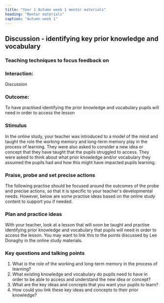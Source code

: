 ```yaml
---
title: "Year 1 Autumn week 1 mentor materials"
heading: "Mentor materials"
caption: "Autumn week 1"
---
```


## Discussion - identifying key prior knowledge and vocabulary

### Teaching techniques to focus feedback on

### Interaction:

Discussion

### Outcome:

To have practised identifying the prior knowledge and vocabulary pupils will need in order to access the lesson

### Stimulus

In the online study, your teacher was introduced to a model of the mind and taught the role the working memory and long-term memory play in the process of learning. They were also asked to consider a new idea or concept that they have taught that the pupils struggled to access. They were asked to think about what prior knowledge and/or vocabulary they assumed the pupils had and how this might have impacted pupils learning.

### Praise, probe and set precise actions

The following practise should be focused around the outcomes of the probe and precise actions, so that it is specific to your teacher's developmental needs. However, below are some practise ideas based on the online study content to support you if needed.

### Plan and practice ideas

With your teacher, look at a lesson that will soon be taught and practise identifying prior knowledge and vocabulary that pupils will need in order to access the lesson. You may want to link this to the points discussed by Lee Donaghy in the online study materials.

### Key questions and talking points

1. What is the role of the working and long-term memory in the process of learning?
2. What existing knowledge and vocabulary do pupils need to have in order to be able to access and understand the new idea or concept?
3. What are the key ideas and concepts that you want your pupils to learn?
4. How could you link these key ideas and concepts to their prior knowledge?

